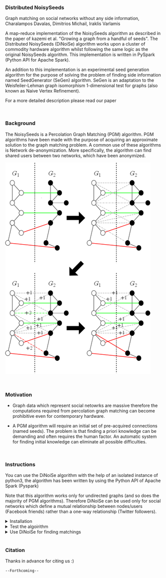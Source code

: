### Distributed NoisySeeds ###

Graph matching on social networks without any side information, Charalampos Davalas, Dimitrios Michail, Iraklis Varlamis
<br/>

A map-reduce implementation of the NoisySeeds algorithm as described in the paper of kazemi et al. "Growing a graph from a handful 
of seeds". The Distributed NoisySeeds (DiNoiSe) algorithm works upon a cluster of commodity hardware algorithm whilst following 
the same logic as the original NoisySeeds algorithm. This implementation is written in PySpark (Python API for Apache Spark).

An addition to this implementation is an experimental seed generation algorithm for the purpose of solving the problem of finding 
side information named SeedGenerator (SeGen) algorithm. SeGen is an adaptation to the Weisfeiler-Lehman graph isomorphism 
1-dimensional test for graphs (also known as Naive Vertex Refinement).

For a more detailed description please read our paper


<br/>


### Background ###
The NoisySeeds is a Percolation Graph Matching (PGM) algorithm. PGM algorithms have been made with the purpose of acquiring an 
approximate solution to the graph matching problem. A common use of these algorithms is Network de-anonymization. More 
specifically, the algorithm can find shared users between two networks, which have been anonymized.

![](ns_step.png)


<br/>


### Motivation ###
* Graph data which represent social netowrks are massive therefore the computations required from percolation graph matching can become prohibitive even for contemporary hardware.

* A PGM algorithm will require an initial set of pre-acquired connections (named seeds). The problem is that finding a priori 
knowledge can be demanding and often requires the human factor. An automatic system for finding initial knowledge can eliminate all 
possible difficulties.


<br/>


### Instructions ###
You can use the DiNoiSe algorithm with the help of an isolated instance of python3, the algorithm has been written by using the Python API of Apache Spark (Pyspark)

Note that this algorithm works only for undirected graphs (and so does the majority of PGM algorithms).
Therefore DiNoiSe can be used only for social networks which define a mutual relationship between nodes/users (Facebook friends) rather than a one-way relationship (Twitter followers).

<details>
 
 <summary>Installation</summary>

  * clone project `git clone https://github.com/chdavalas/distributed_noisy_seeds.git`<br/>
  
  * change directory to project folder `cd my/projects/directory/distributed_noisy_seeds`<br/>
  
  * ensure python-pip has been installed `sudo apt-get install python3-pip`<br/>
  
  * ensure virtualenv has been installed `pip3 install virtualenv`<br/>
  
  * create new python3 environment `which python3; virtualenv -p {my/python3/directory} {environment_name}`<br/>
  
  * activate environment `source {environment_name}/bin/activate`<br/>
  
  * install suggested requirements and check if properly installed `pip3 install -r requirements.txt; pip3 freeze`<br/>

</details>


<details>
 <summary>Test the algoirithm</summary>
  
  * extract ```test_data.zip```
  
  * run testing script and check data
  ```
  spark-submit --master local[*] testing_script.py \
               --input /test_data/[graph]/G1/{part-*.gz} /test_data/[graph]/G2/{part-*.gz} \
               --input_seeds /test/data/[graph]/seeds/{*.gz} \
               --bucketing (use the flag if you want to use DiNoiSe with bucketing) \
               --seeds (use the SeGen algorithm by setting the number of seeds you wish. Note that in this case, you should NOT use the "--input seeds" argument) \
               --parts (Apache Spark partitions)
   ```
   
   ```
   cat results_log.csv; cat seeds_log.csv
   ```
   The results are in .csv form {name|time elapsed|coverage|accuracy|recall|F-score}
   
</details>


<details>
 <summary>Use DiNoiSe for finding matchings</summary>
  
  * Run DiNoiSe
  ```
  spark-submit --master local[*] {dinoise.py OR dinoise_w_bucketing.py} \
               --input {my/graph1/dir} {my/graph2/dir} \
               --input_seeds {my/seeds/dir} \
               --output_dir {my/output/dir}\
               --seeds (use the SeGen algorithm by setting the number of seeds you wish. Note that in this case, you should NOT use the "--input seeds" argument) \
               --parts (Apache Spark partitions)
   ```

   * Check for output
   ```
   ls my/output/dir; 
   ```
   
   * Read part of seeds and a part of matchings
   ```
   head my/output/dir/segen_seeds/part-*
   ```
   ```
   head my/output/dir/{seeded_matching OR seedless_mathcing}/part-* 
   ```
</details>


<br/>

### Citation ### 
Thanks in advance for citing us :)
```
--Forthcoming--
```
